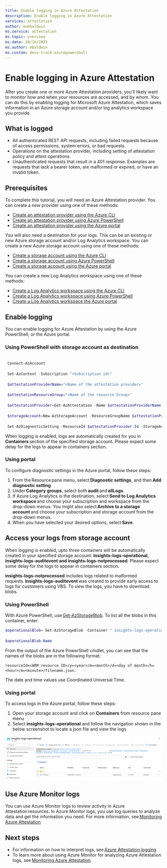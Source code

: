 ```yaml
---
title: Enable logging in Azure Attestation 
description: Enable logging in Azure Attestation 
services: attestation
author: msmbaldwin
ms.service: attestation
ms.topic: overview
ms.date: 10/16/2023
ms.author: mbaldwin 
ms.custom: devx-track-azurepowershell
---
```


# Enable logging in Azure Attestation 

After you create one or more Azure Attestation providers, you'll likely want to monitor how and when your resources are accessed, and by whom. You can do this by enabling logging for Microsoft Azure Attestation, which saves information in an Azure storage account and/or log analytics workspace you provide.  

## What is logged

- All authenticated REST API requests, including failed requests because of access permissions, system errors, or bad requests.
- Operations on the attestation provider, including setting of attestation policy and attest operations.
- Unauthenticated requests that result in a 401 response. Examples are requests that lack a bearer token, are malformed or expired, or have an invalid token. 

## Prerequisites

To complete this tutorial, you will need an Azure Attestation provider. You can create a new provider using one of these methods: 

- [Create an attestation provider using the Azure CLI](quickstart-azure-cli.md)
- [Create an attestation provider using Azure PowerShell](quickstart-powershell.md)
- [Create an attestation provider using the Azure portal](quickstart-portal.md)

You will also need a destination for your logs. This can be an existing or new Azure storage account and/or Log Analytics workspace. You can create a new Azure storage account using one of these methods: 

- [Create a storage account using the Azure CLI](../storage/common/storage-account-create.md)
- [Create a storage account using Azure PowerShell](../storage/common/storage-account-create.md)
- [Create a storage account using the Azure portal](../storage/common/storage-account-create.md)

You can create a new Log Analytics workspace using one of these methods: 

- [Create a Log Analytics workspace using the Azure CLI](../azure-monitor/logs/quick-create-workspace.md)
- [Create a Log Analytics workspace using Azure PowerShell](../azure-monitor/logs/quick-create-workspace.md)
- [Create a Log Analytics workspace the Azure portal](../azure-monitor/logs/quick-create-workspace.md)

 ## Enable logging 

 You can enable logging for Azure Attestation by using the Azure PowerShell, or the Azure portal. 

 ### Using PowerShell with storage account as destination

```powershell

 Connect-AzAccount 

 Set-AzContext -Subscription "<Subscription id>"

 $attestationProviderName="<Name of the attestation provider>"

 $attestationResourceGroup="<Name of the resource Group>"

 $attestationProvider=Get-AzAttestation -Name $attestationProviderName -ResourceGroupName $attestationResourceGroup 

 $storageAccount=New-AzStorageAccount -ResourceGroupName $attestationProvider.ResourceGroupName -Name "<Storage Account Name>" -SkuName Standard_LRS -Location "<Location>"

 Set-AzDiagnosticSetting -ResourceId $attestationProvider.Id -StorageAccountId $storageAccount.Id -Enabled $true 

```

 When logging is enabled, logs are automatically created for you in **Containers** section of the specified storage account. Please expect some delay for the logs to appear in containers section. 

 ### Using portal

To configure diagnostic settings in the Azure portal, follow these steps: 

1. From the Resource pane menu, select **Diagnostic settings**, and then **Add diagnostic setting**
2. Under **Category groups**, select both **audit** and **allLogs**.
3. If Azure Log Analytics is the destination, select **Send to Log Analytics workspace** and choose your subscription and workspace from the drop-down menus. You might also select **Archive to a storage account** and choose your subscription and storage account from the drop-down menus.
4. When you have selected your desired options, select **Save**.

## Access your logs from storage account 

When logging is enabled, upto three containers will be automatically created  in your specified storage account: **insights-logs-operational, insights-logs-auditevent and insights-logs-notprocessed**. Please expect some delay for the logs to appear in containers section. 

**insights-logs-notprocessed** includes logs related to malformed requests. **insights-logs-auditevent** was created to provide early access to logs for customers using VBS. To view the logs, you have to download blobs. 

### Using PowerShell

With Azure PowerShell, use [Get-AzStorageBlob](/powershell/module/az.storage/get-azstorageblob). To list all the blobs in this container, enter: 

```powershell
$operationalBlob= Get-AzStorageBlob -Container " insights-logs-operational" -Context $storageAccount.Context 

$operationalBlob.Name
```

From the output of the Azure PowerShell cmdlet, you can see that the names of the blobs are in the following format: 

```
resourceId=<ARM resource ID>/y=<year>/m=<month>/d=<day of month>/h=<hour>/m=<minute>/filename.json. 
```

The date and time values use Coordinated Universal Time. 

### Using portal

To access logs in the Azure portal, follow these steps: 

1. Open your storage account and click on **Containers** from resource pane menu
2. Select **insights-logs-operational** and follow the navigation shown in the below screenshot to locate a json file and view the logs

[ ![Screenshot of logs in Azure portal experience.](./media/view-logs-expanded.png) ](./media/view-logs-inline.png)

## Use Azure Monitor logs  

You can use Azure Monitor logs to review activity in Azure Attestation resources. In Azure Monitor logs, you use log queries to analyze data and get the information you need. For more information, see [Monitoring Azure Attestation](monitor-logs.md) 

## Next steps 

- For information on how to interpret logs, see [Azure Attestation logging](view-logs.md)
- To learn more about using Azure Monitor for analyzing Azure Attestation logs, see [Monitoring Azure Attestation](monitor-logs.md). 

